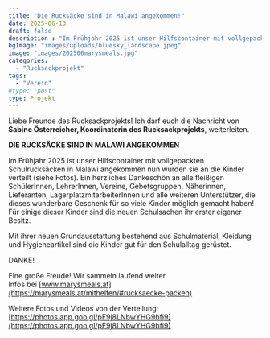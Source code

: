 ```yaml
---
title: "Die Rucksäcke sind in Malawi angekommen!"
date: 2025-06-13
draft: false
description : "Im Frühjahr 2025 ist unser Hilfscontainer mit vollgepackten Schulrucksäcken in Malawi"
bgImage: "images/uploads/bluesky_landscape.jpeg"
image: "images/202506marysmeals.jpg" 
categories: 
  - "Rucksackprojekt"
tags:
  - "Verein"
#type: "post"
type: Projekt
---
```

Liebe Freunde des Rucksackprojekts! Ich darf euch die Nachricht von **Sabine Österreicher, Koordinatorin des Rucksackprojekts**, weiterleiten. 

**DIE RUCKSÄCKE SIND IN MALAWI ANGEKOMMEN**

 <!--more-->

Im Frühjahr 2025 ist unser Hilfscontainer mit vollgepackten Schulrucksäcken in Malawi angekommen nun wurden sie an die Kinder verteilt (siehe Fotos). Ein herzliches Dankeschön an alle fleißigen SchülerInnen, LehrerInnen, Vereine, Gebetsgruppen, Näherinnen, Lieferanten, LagerplatzmitarbeiterInnen und alle weiteren Unterstützer, die dieses wunderbare Geschenk für so viele Kinder möglich gemacht haben! Für einige dieser Kinder sind die neuen Schulsachen ihr erster eigener Besitz.
   
Mit ihrer neuen Grundausstattung bestehend aus Schulmaterial, Kleidung und Hygieneartikel sind die Kinder gut für den Schulalltag gerüstet. 
 
DANKE! 
  

Eine große Freude! Wir sammeln laufend weiter.   
Infos bei [www.marysmeals.at](https://marysmeals.at/mithelfen/#rucksaecke-packen)
  
Weitere Fotos und Videos von der Verteilung: [https://photos.app.goo.gl/pF9j8LNbwYHG9bfi9](https://photos.app.goo.gl/pF9j8LNbwYHG9bfi9)


 



